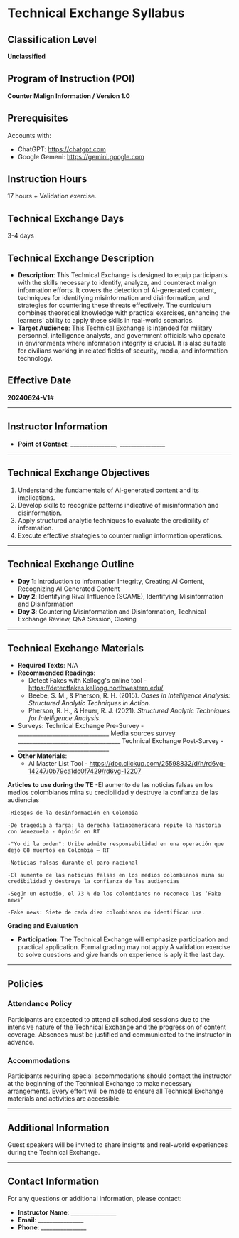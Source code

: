 # Technical Exchange Syllabus

## Classification Level
**Unclassified**

## Program of Instruction (POI)
**Counter Malign Information / Version 1.0**

## Prerequisites
Accounts with:
- ChatGPT: https://chatgpt.com
- Google Gemeni: https://gemini.google.com

## Instruction Hours
17 hours + Validation exercise.


## Technical Exchange Days
3-4 days

## Technical Exchange Description
- **Description**: This Technical Exchange is designed to equip participants with the skills necessary to identify, analyze, and counteract malign information efforts. It covers the detection of AI-generated content, techniques for identifying misinformation and disinformation, and strategies for countering these threats effectively. The curriculum combines theoretical knowledge with practical exercises, enhancing the learners' ability to apply these skills in real-world scenarios.
- **Target Audience**: This Technical Exchange is intended for military personnel, intelligence analysts, and government officials who operate in environments where information integrity is crucial. It is also suitable for civilians working in related fields of security, media, and information technology.

## Effective Date
**20240624-V1#**

---

## Instructor Information
- **Point of Contact**: ________________, ________________

---

## Technical Exchange Objectives
1. Understand the fundamentals of AI-generated content and its implications.
2. Develop skills to recognize patterns indicative of misinformation and disinformation.
3. Apply structured analytic techniques to evaluate the credibility of information.
4. Execute effective strategies to counter malign information operations.

---

## Technical Exchange Outline
- **Day 1**: Introduction to Information Integrity, Creating AI Content, Recognizing AI Generated Content
- **Day 2**: Identifying Rival Influence (SCAME), Identifying Misinformation and Disinformation
- **Day 3**: Countering Misinformation and Disinformation, Technical Exchange Review, Q&A Session, Closing

---

## Technical Exchange Materials
- **Required Texts**: N/A
- **Recommended Readings**: 
	- Detect Fakes with Kellogg's online tool - https://detectfakes.kellogg.northwestern.edu/ 
	- Beebe, S. M., & Pherson, R. H. (2015). *Cases in Intelligence Analysis: Structured Analytic Techniques in Action*.
	- Pherson, R. H., & Heuer, R. J. (2021). *Structured Analytic Techniques for Intelligence Analysis*.
- Surveys:
    Technical Exchange Pre-Survey - ________________________________
    Media sources survey ____________________________________
    Technical Exchange Post-Survey - ________________________________
- **Other Materials**: 	
	- AI Master List Tool - https://doc.clickup.com/25598832/d/h/rd6vg-14247/0b79ca1dc0f7429/rd6vg-12207

   
**Articles to use during the TE**
	-El aumento de las noticias falsas en los medios colombianos mina su credibilidad y destruye la confianza de las audiencias

	-Riesgos de la desinformación en Colombia

	-De tragedia a farsa: la derecha latinoamericana repite la historia con Venezuela - Opinión en RT

	-"Yo di la orden": Uribe admite responsabilidad en una operación que dejó 88 muertos en Colombia – RT

	-Noticias falsas durante el paro nacional

	-El aumento de las noticias falsas en los medios colombianos mina su credibilidad y destruye la confianza de las audiencias 

	-Según un estudio, el 73 % de los colombianos no reconoce las ‘Fake news’

	-Fake news: Siete de cada diez colombianos no identifican una.




**Grading and Evaluation**
- **Participation**: The Technical Exchange will emphasize participation and practical application. Formal grading may not apply.A validation exercise to solve questions and give hands on experience is aply it the last day.
---

## Policies
### Attendance Policy
Participants are expected to attend all scheduled sessions due to the intensive nature of the Technical Exchange and the progression of content coverage. Absences must be justified and communicated to the instructor in advance.

### Accommodations
Participants requiring special accommodations should contact the instructor at the beginning of the Technical Exchange to make necessary arrangements. Every effort will be made to ensure all Technical Exchange materials and activities are accessible.

---

## Additional Information
Guest speakers will be invited to share insights and real-world experiences during the Technical Exchange.

---

## Contact Information
For any questions or additional information, please contact:
- **Instructor Name**: ________________
- **Email**: ________________
- **Phone**: ________________

